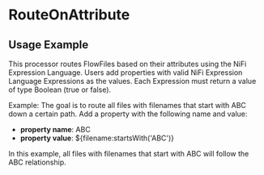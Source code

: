 <!--
  Licensed to the Apache Software Foundation (ASF) under one or more
  contributor license agreements.  See the NOTICE file distributed with
  this work for additional information regarding copyright ownership.
  The ASF licenses this file to You under the Apache License, Version 2.0
  (the "License"); you may not use this file except in compliance with
  the License.  You may obtain a copy of the License at
      http://www.apache.org/licenses/LICENSE-2.0
  Unless required by applicable law or agreed to in writing, software
  distributed under the License is distributed on an "AS IS" BASIS,
  WITHOUT WARRANTIES OR CONDITIONS OF ANY KIND, either express or implied.
  See the License for the specific language governing permissions and
  limitations under the License.
-->

# RouteOnAttribute

## Usage Example

This processor routes FlowFiles based on their attributes using the NiFi Expression Language. Users add properties with
valid NiFi Expression Language Expressions as the values. Each Expression must return a value of type Boolean (true or
false).

Example: The goal is to route all files with filenames that start with ABC down a certain path. Add a property with the
following name and value:

* **property name**: ABC
* **property value**: ${filename:startsWith('ABC')}

In this example, all files with filenames that start with ABC will follow the ABC relationship.